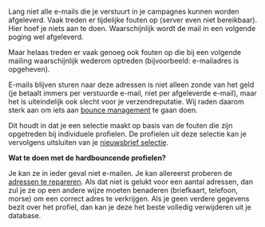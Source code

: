 Lang niet alle e-mails die je verstuurt in je campagnes kunnen worden
afgeleverd. Vaak treden er tijdelijke fouten op (server even niet
bereikbaar). Hier hoef je niets aan te doen. Waarschijnlijk wordt de
mail in een volgende poging wel afgeleverd.

Maar helaas treden er vaak genoeg ook fouten op die bij een volgende
mailing waarschijnlijk wederom optreden (bijvoorbeeld: e-mailadres is
opgeheven).

E-mails blijven sturen naar deze adressen is niet alleen zonde van het
geld (je betaalt immers per verstuurde e-mail, niet per afgeleverde
e-mail), maar het is uiteindelijk ook slecht voor je verzendreputatie.
Wij raden daarom sterk aan om iets aan [bounce management](#) te gaan
doen.

Dit houdt in dat je een selectie maakt op basis van de fouten die zijn
opgetreden bij individuele profielen. De profielen uit deze selectie kan
je vervolgens uitsluiten van je [nieuwsbrief selectie](#).

**Wat te doen met de hardbouncende profielen?**

Je kan ze in ieder geval niet e-mailen. Je kan allereerst proberen de
[adressen te repareren](#). Als dat niet is gelukt voor een aantal
adressen, dan zul je ze op een andere wijze moeten benaderen
(briefkaart, telefoon, morse) om een correct adres te verkrijgen. Als je
geen verdere gegevens bezit over het profiel, dan kan je deze het beste
volledig verwijderen uit je database.

